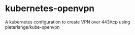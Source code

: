 # kubernetes-openvpn
 A kubernetes configuration to create VPN over 443/tcp using pieterlange/kube-openvpn
